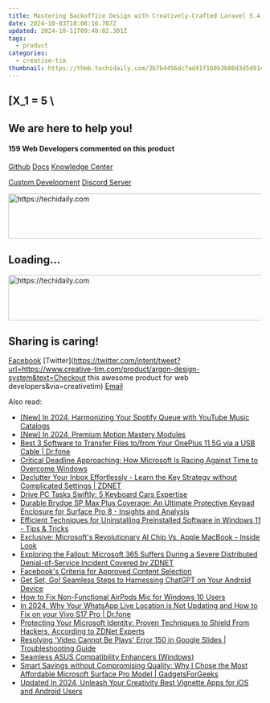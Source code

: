 ```yaml
---
title: Mastering Backoffice Design with Creatively-Crafted Laravel 5.4 UI Themes by Tim's Team
date: 2024-10-03T18:08:16.707Z
updated: 2024-10-11T09:48:02.301Z
tags:
  - product
categories:
  - creative-tim
thumbnail: https://thmb.techidaily.com/3b7b4456dc7ad41f160b3b08d3d5d91e6d91d4dab0af95e72991a09011c46f8f.jpg
---
```


## \[X_1 = 5 \

## We are here to help you!

#### 159 Web Developers commented on this product

[Github](https://github.com/creativetimofficial/argon-design-system) [Docs](https://tools.techidaily.com/creative-tim/products/) [Knowledge Center](https://tools.techidaily.com/creative-tim/products/) 

[Custom Development](https://tools.techidaily.com/creative-tim/products/) [Discord Server](https://discord.com/invite/FhCJCaHdQa) 

<!-- affiliate ads begin -->
<a href="https://unicoeye.pxf.io/c/5597632/2134249/18498" target="_top" id="2134249">
  <img src="//a.impactradius-go.com/display-ad/18498-2134249" border="0" alt="https://techidaily.com" width="728" height="90"/>
</a>
<img height="0" width="0" src="https://unicoeye.pxf.io/i/5597632/2134249/18498" style="position:absolute;visibility:hidden;" border="0" />
<!-- affiliate ads end -->

## Loading...

<!-- affiliate ads begin -->
<a href="https://appsumo.8odi.net/c/5597632/2144287/7443" target="_top" id="2144287">
  <img src="//a.impactradius-go.com/display-ad/7443-2144287" border="0" alt="https://techidaily.com" width="600" height="90"/>
</a>
<img height="0" width="0" src="https://appsumo.8odi.net/i/5597632/2144287/7443" style="position:absolute;visibility:hidden;" border="0" />
<!-- affiliate ads end -->

## Sharing is caring!

[Facebook](https://www.facebook.com/sharer/sharer.php?u=https://www.creative-tim.com/product/argon-design-system?src=sdkpreparse) [Twitter](https://twitter.com/intent/tweet?url=https://www.creative-tim.com/product/argon-design-system&text=Checkout this awesome product for web developers&via=creativetim) [Email](https://tools.techidaily.com/creative-tim/products/)

<ins class="adsbygoogle"
     style="display:block"
     data-ad-format="autorelaxed"
     data-ad-client="ca-pub-7571918770474297"
     data-ad-slot="1223367746"></ins>

<ins class="adsbygoogle"
     style="display:block"
     data-ad-client="ca-pub-7571918770474297"
     data-ad-slot="8358498916"
     data-ad-format="auto"
     data-full-width-responsive="true"></ins>

<span class="atpl-alsoreadstyle">Also read:</span>
<div><ul>
<li><a href="https://eaxpv-info.techidaily.com/new-in-2024-harmonizing-your-spotify-queue-with-youtube-music-catalogs/"><u>[New] In 2024, Harmonizing Your Spotify Queue with YouTube Music Catalogs</u></a></li>
<li><a href="https://fox-blue.techidaily.com/new-in-2024-premium-motion-mastery-modules/"><u>[New] In 2024, Premium Motion Mastery Modules</u></a></li>
<li><a href="https://blog-min.techidaily.com/best-3-software-to-transfer-files-tofrom-your-oneplus-11-5g-via-a-usb-cable-drfone-by-drfone-transfer-from-android-transfer-from-android/"><u>Best 3 Software to Transfer Files to/from Your OnePlus 11 5G via a USB Cable | Dr.fone</u></a></li>
<li><a href="https://win-fantastic.techidaily.com/critical-deadline-approaching-how-microsoft-is-racing-against-time-to-overcome-windows/"><u>Critical Deadline Approaching: How Microsoft Is Racing Against Time to Overcome Windows</u></a></li>
<li><a href="https://win-fantastic.techidaily.com/declutter-your-inbox-effortlessly-learn-the-key-strategy-without-complicated-settings-zdnet/"><u>Declutter Your Inbox Effortlessly - Learn the Key Strategy without Complicated Settings | ZDNET</u></a></li>
<li><a href="https://windows11.techidaily.com/drive-pc-tasks-swiftly-5-keyboard-cars-expertise/"><u>Drive PC Tasks Swiftly: 5 Keyboard Cars Expertise</u></a></li>
<li><a href="https://win-fantastic.techidaily.com/durable-brydge-sp-max-plus-coverage-an-ultimate-protective-keypad-enclosure-for-surface-pro-8-insights-and-analysis/"><u>Durable Brydge SP Max Plus Coverage: An Ultimate Protective Keypad Enclosure for Surface Pro 8 - Insights and Analysis</u></a></li>
<li><a href="https://win-fantastic.techidaily.com/efficient-techniques-for-uninstalling-preinstalled-software-in-windows-11-tips-and-tricks/"><u>Efficient Techniques for Uninstalling Preinstalled Software in Windows 11 - Tips & Tricks</u></a></li>
<li><a href="https://win-fantastic.techidaily.com/exclusive-microsofts-revolutionary-ai-chip-vs-apple-macbook-inside-look/"><u>Exclusive: Microsoft's Revolutionary AI Chip Vs. Apple MacBook - Inside Look</u></a></li>
<li><a href="https://win-fantastic.techidaily.com/exploring-the-fallout-microsoft-365-suffers-during-a-severe-distributed-denial-of-service-incident-covered-by-zdnet/"><u>Exploring the Fallout: Microsoft 365 Suffers During a Severe Distributed Denial-of-Service Incident Covered by ZDNET</u></a></li>
<li><a href="https://facebook.techidaily.com/facebooks-criteria-for-approved-content-selection/"><u>Facebook's Criteria for Approved Content Selection</u></a></li>
<li><a href="https://win-fantastic.techidaily.com/get-set-go-seamless-steps-to-harnessing-chatgpt-on-your-android-device/"><u>Get Set, Go! Seamless Steps to Harnessing ChatGPT on Your Android Device</u></a></li>
<li><a href="https://sound-issues.techidaily.com/how-to-fix-non-functional-airpods-mic-for-windows-10-users/"><u>How to Fix Non-Functional AirPods Mic for Windows 10 Users</u></a></li>
<li><a href="https://location-social.techidaily.com/in-2024-why-your-whatsapp-live-location-is-not-updating-and-how-to-fix-on-your-vivo-s17-pro-drfone-by-drfone-virtual-android/"><u>In 2024, Why Your WhatsApp Live Location is Not Updating and How to Fix on your Vivo S17 Pro | Dr.fone</u></a></li>
<li><a href="https://win-fantastic.techidaily.com/protecting-your-microsoft-identity-proven-techniques-to-shield-from-hackers-according-to-zdnet-experts/"><u>Protecting Your Microsoft Identity: Proven Techniques to Shield From Hackers, According to ZDNet Experts</u></a></li>
<li><a href="https://win-web.techidaily.com/resolving-video-cannot-be-plays-error-150-in-google-slides-troubleshooting-guide/"><u>Resolving 'Video Cannot Be Plays' Error 150 in Google Slides | Troubleshooting Guide</u></a></li>
<li><a href="https://driver-install.techidaily.com/seamless-asus-compatibility-enhancers-windows/"><u>Seamless ASUS Compatibility Enhancers (Windows)</u></a></li>
<li><a href="https://win-fantastic.techidaily.com/smart-savings-without-compromising-quality-why-i-chose-the-most-affordable-microsoft-surface-pro-model-gadgetsforgeeks/"><u>Smart Savings without Compromising Quality: Why I Chose the Most Affordable Microsoft Surface Pro Model | GadgetsForGeeks</u></a></li>
<li><a href="https://ai-video-tools.techidaily.com/updated-in-2024-unleash-your-creativity-best-vignette-apps-for-ios-and-android-users/"><u>Updated In 2024, Unleash Your Creativity Best Vignette Apps for iOS and Android Users</u></a></li>
</ul></div>

